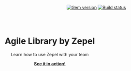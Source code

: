<p align="right">
    <a href="https://badge.fury.io/rb/just-the-docs"><img src="https://badge.fury.io/rb/just-the-docs.svg" alt="Gem version"></a> <a href="https://travis-ci.com/pmarsceill/just-the-docs"><img src="https://travis-ci.com/pmarsceill/just-the-docs.svg?branch=master" alt="Build status"></a>
</p>
<br><br>
<p align="center">
    <h1 align="center">Agile Library by Zepel</h1>
    <p align="center">Learn how to use Zepel with your team</p>
    <p align="center"><strong><a href="https://zepel.io/guide">See it in action!</a></strong></p>
    <br><br><br>
</p>
